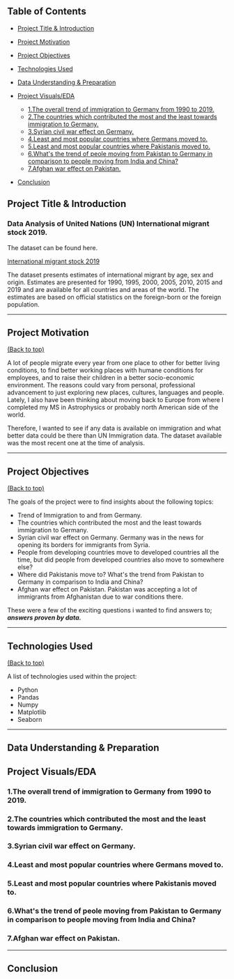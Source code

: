 ## Table of Contents
* [Project Title & Introduction](#project-title--introduction)
* [Project Motivation](#project-motivation) 
* [Project Objectives](#project-objectives)
* [Technologies Used](#technologies-used)                                       
* [Data Understanding & Preparation](#data-understanding--preparation)      
* [Project Visuals/EDA]()                            
                                                                                 
    * [1.The overall trend of immigration to Germany from 1990 to 2019.](#1the-overall-trend-of-immigration-to-germany-from-1990-to-2019)      
    * [2.The countries which contributed the most and the least towards immigration to Germany.](#2the-countries-which-contributed-the-most-and-the-least-towards-immigration-to-germany)      
    * [3.Syrian civil war effect on Germany.](#3syrian-civil-war-effect-on-germany)        
    * [4.Least and most popular countries where Germans moved to.](#4least-and-most-popular-countries-where-germans-moved-to)     
    * [5.Least and most popular countries where Pakistanis moved to.](#5least-and-most-popular-countries-where-pakistanis-moved-to)  
    * [6.What's the trend of peole moving from Pakistan to Germany in comparison to people moving from India and China?](#6whats-the-trend-of-peole-moving-from-pakistan-to-germany-in-comparison-to-people-moving-from-india-and-china)
    * [7.Afghan war effect on Pakistan.](#7afghan-war-effect-on-pakistan)
* [Conclusion](#conclusion)  

## Project Title & Introduction               

### Data Analysis of United Nations (UN) International migrant stock 2019. 

The dataset can be found here.<nav><a href="https://www.un.org/en/development/desa/population/migration/data/estimates2/estimates19.asp"> International migrant stock 2019 </a>   

The dataset presents estimates of international migrant by age, sex and origin. Estimates are presented for 1990, 1995, 2000, 2005, 2010, 2015 and 2019 and are available for all countries and areas of the world. The estimates are based on official statistics on the foreign-born or the foreign population.
***
## Project Motivation                                
[(Back to top)](#table-of-contents)   
  
A lot of people migrate every year from one place to other for better living conditions, to find better working places with humane conditions for employees, and to raise their children in a better socio-economic environment. The reasons could vary from personal, professional advancement to just exploring new places, cultures, languages and people. Lately, I also have been thinking about moving back to Europe from where I completed my MS in Astrophysics or probably north American side of the world.     
  
Therefore, I wanted to see if any data is available on immigration and what better data could be there than UN Immigration data. The dataset available was the most recent one at the time of analysis. 
***
## Project Objectives                                
[(Back to top)](#table-of-contents)           
 
The goals of the project were to find insights about the following topics:        
  * Trend of Immigration to and from Germany. 
  * The countries which contributed the most and the least towards immigration to Germany. 
  * Syrian civil war effect on Germany. Germany was in the news for opening its borders for immigrants from Syria.
  * People from developing countries move to developed countries all the time, but did people from developed countries also move to somewhere else? 
  * Where did Pakistanis move to? What's the trend from Pakistan to Germany in comparison to India and China? 
  * Afghan war effect on Pakistan. Pakistan was accepting a lot of immigrants from Afghanistan due to war conditions there. 

These were a few of the exciting questions i wanted to find answers to; ***answers proven by data.*** 
***  
## Technologies Used                                     
[(Back to top)](#table-of-contents)                                   

A list of technologies used within the project:
* Python
* Pandas
* Numpy
* Matplotlib
* Seaborn
***
## Data Understanding & Preparation     

## Project Visuals/EDA            
  
  ### 1.The overall trend of immigration to Germany from 1990 to 2019.         
  
  ### 2.The countries which contributed the most and the least towards immigration to Germany.         
  
  ### 3.Syrian civil war effect on Germany.          
  
  ### 4.Least and most popular countries where Germans moved to.           
  
  ### 5.Least and most popular countries where Pakistanis moved to.              
  
  ### 6.What's the trend of peole moving from Pakistan to Germany in comparison to people moving from India and China?          
  
  ### 7.Afghan war effect on Pakistan.           

***
## Conclusion   
